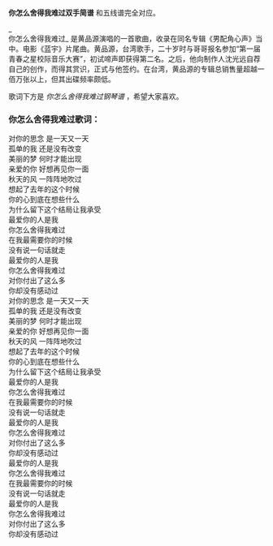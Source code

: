 

**你怎么舍得我难过双手简谱** 和五线谱完全对应。

_  
你怎么舍得我难过_
是黄品源演唱的一首歌曲，收录在同名专辑《男配角心声》当中。电影《蓝宇》片尾曲。黄品源，台湾歌手，二十岁时与哥哥报名参加“第一届青春之星校际音乐大赛”，初试啼声即获得第二名。之后，他向制作人沈光远自荐自己的创作，而得其赏识，正式与他签约。在台湾，黄品源的专辑总销售量超越一佰万张以上，但其出碟频率颇低。

  
歌词下方是 _你怎么舍得我难过钢琴谱_ ，希望大家喜欢。

### 你怎么舍得我难过歌词：

对你的思念 是一天又一天  
孤单的我 还是没有改变  
美丽的梦 何时才能出现  
亲爱的你 好想再见你一面  
秋天的风 一阵阵地吹过  
想起了去年的这个时候  
你的心到底在想些什么  
为什么留下这个结局让我承受  
最爱你的人是我  
你怎么舍得我难过  
在我最需要你的时候  
没有说一句话就走  
最爱你的人是我  
你怎么舍得我难过  
对你付出了这么多  
你却没有感动过  
对你的思念 是一天又一天  
孤单的我 还是没有改变  
美丽的梦 何时才能出现  
亲爱的你 好想再见你一面  
秋天的风 一阵阵地吹过  
想起了去年的这个时候  
你的心到底在想些什么  
为什么留下这个结局让我承受  
最爱你的人是我  
你怎么舍得我难过  
在我最需要你的时候  
没有说一句话就走  
最爱你的人是我  
你怎么舍得我难过  
对你付出了这么多  
你却没有感动过  
最爱你的人是我  
你怎么舍得我难过  
在我最需要你的时候  
没有说一句话就走  
最爱你的人是我  
你怎么舍得我难过  
对你付出了这么多  
你却没有感动过

